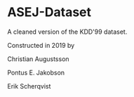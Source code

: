 # ASEJ-Dataset
A cleaned version of the KDD'99 dataset.



Constructed in 2019 by

Christian Augustsson

Pontus E. Jakobson

Erik Scherqvist
